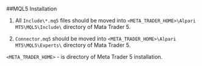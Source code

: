 ##MQL5 Installation

1. All `Include\*.mq5` files should be moved into `<META_TRADER_HOME>\Alpari MT5\MQL5\Include\` directory of Mata Trader 5. 

2. `Connector.mq5` should be moved into `<META_TRADER_HOME>\Alpari MT5\MQL5\Experts\` directory of Mata Trader 5. 

`<META_TRADER_HOME>` - is directory of Meta Trader 5 installation.